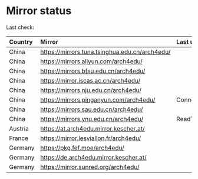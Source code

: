 <script src="./time.js"></script>
# Mirror status
Last check: <script type="text/javascript">localize(1676819946.3846896);</script>

|Country|Mirror|Last update|
|:------|:-----|:----------|
|China|https://mirrors.tuna.tsinghua.edu.cn/arch4edu/|<script type="text/javascript">localize(1676788369);</script>|
|China|https://mirrors.aliyun.com/arch4edu/|<script type="text/javascript">localize(1676702463);</script>|
|China|https://mirrors.bfsu.edu.cn/arch4edu/|<script type="text/javascript">localize(1676788369);</script>|
|China|https://mirror.iscas.ac.cn/arch4edu/|<script type="text/javascript">localize(1676788369);</script>|
|China|https://mirrors.nju.edu.cn/arch4edu/|<script type="text/javascript">localize(1676788369);</script>|
|China|https://mirrors.pinganyun.com/arch4edu/|ConnectionError|
|China|https://mirrors.sau.edu.cn/arch4edu/|<script type="text/javascript">localize(1673850842);</script>|
|China|https://mirrors.ynu.edu.cn/arch4edu/|ReadTimeout|
|Austria|https://at.arch4edu.mirror.kescher.at/|<script type="text/javascript">localize(1676788369);</script>|
|France|https://mirror.lesviallon.fr/arch4edu/|<script type="text/javascript">localize(1676788369);</script>|
|Germany|https://pkg.fef.moe/arch4edu/|<script type="text/javascript">localize(1676788369);</script>|
|Germany|https://de.arch4edu.mirror.kescher.at/|<script type="text/javascript">localize(1676788369);</script>|
|Germany|https://mirror.sunred.org/arch4edu/|<script type="text/javascript">localize(1676788369);</script>|

<script src="./tablefilter/tablefilter.js"></script>
<script src="./table.js"></script>